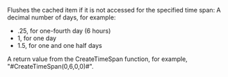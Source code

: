 Flushes the cached item if it is not accessed for the specified time span:
A decimal number of days, for example: 

- .25, for one-fourth day (6 hours)
- 1, for one day 
- 1.5, for one and one half days

A return value from the CreateTimeSpan function, for example, "#CreateTimeSpan(0,6,0,0)#".